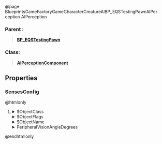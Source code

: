 @page BlueprintsGameFactoryGameCharacterCreatureAIBP_EQSTestingPawnAIPerception AIPerception
### Parent :
<b><a href="_blueprints_game_factory_game_character_creature_a_i_b_p__e_q_s_testing_pawn.html"><blockquote>BP_EQSTestingPawn</blockquote></a></b>
### Class:
<b><a href="_class_script_a_i_perception_component.html"><blockquote>AIPerceptionComponent</blockquote></a></b>
## Properties
### SensesConfig
@htmlonly
<ol>
<li>
<details>
 <summary>$ObjectClass</summary>
<b><a href="_class_script_a_i_sense_config__sight.html"><blockquote>AISenseConfig_Sight</blockquote></a></b>
</details>
<details>
 <summary>$ObjectFlags</summary>
<blockquote>2621481</blockquote>
</details>
<details>
 <summary>$ObjectName</summary>
<blockquote>AISenseConfig_Sight_0</blockquote>
</details>
<details>
 <summary>PeripheralVisionAngleDegrees</summary>
<blockquote>100</blockquote>
</details>
</li>
</ol>
@endhtmlonly


